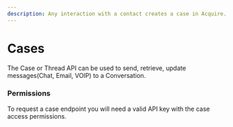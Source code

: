 ```yaml
---
description: Any interaction with a contact creates a case in Acquire.
---
```


# Cases

The Case or Thread API can be used to send, retrieve, update messages\(Chat, Email, VOIP\) to a Conversation.

### **Permissions**

To request a case endpoint you will need a valid API key with the case access permissions.

